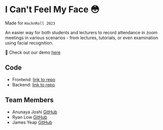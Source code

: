 # I Can't Feel My Face 😳

Made for `HacknRoll 2023`

An easier way for both students and lecturers to record attendance in zoom meetings in various scenarios - from lectures, tutorials, or even examination using facial recognition.

🎉 Check out our demo [here](https://devpost.com/software/facial-recognition-zoom-attendance-i-can-t-feel-my-face#)

## Code
- Frontend: [link to repo](https://github.com/hacknroll2023-icantfeelmyface/icantfeelmyface-frontend)
- Backend: [link to repo](https://github.com/hacknroll2023-icantfeelmyface/backend)

## Team Members
- Anunaya Joshi [GitHub](https://github.com/anunayajoshi)
- Ryan Low [GitHub](https://github.com/orgs/Ryan-L98)
- James Yeap [GitHub](https://github.com/orgs/jamesyeap)
